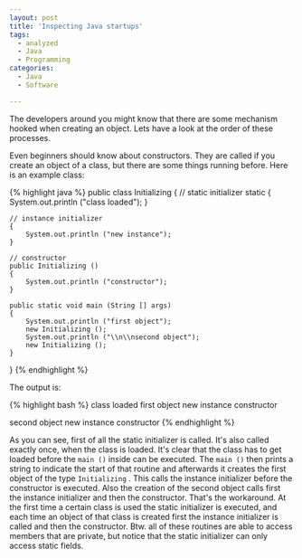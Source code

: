 ```yaml
---
layout: post
title: 'Inspecting Java startups'
tags:
  - analyzed
  - Java
  - Programming
categories:
  - Java
  - Software

---
```


The developers around you might know that there are some mechanism hooked when creating an object. Lets have a look at the order of these processes.



Even beginners should know about constructors. They are called if you create an object of a class, but there are some things running before. Here is an example class:



{% highlight java %}
public class Initializing
{
	// static initializer
	static
	{
		System.out.println ("class loaded");
	}
	
	// instance initializer
	{
		System.out.println ("new instance");
	}
	
	// constructor
	public Initializing ()
	{
		System.out.println ("constructor");
	}
	
	public static void main (String [] args)
	{
		System.out.println ("first object");
		new Initializing ();
		System.out.println ("\\n\\nsecond object");
		new Initializing ();
	}
}
{% endhighlight %}



The output is:



{% highlight bash %}
class loaded
first object
new instance
constructor


second object
new instance
constructor
{% endhighlight %}



As you can see, first of all the static initializer is called. It's also called exactly once, when the class is loaded. It's clear that the class has to get loaded before the  `main ()`  inside can be executed.
The  `main ()`  then prints a string to indicate the start of that routine and afterwards it creates the first object of the type  `Initializing` . This calls the instance initializer before the constructor is executed. Also the creation of the second object calls first the instance initializer and then the constructor.
That's the workaround. At the first time a certain class is used the static initializer is executed, and each time an object of that class is created first the instance initializer is called and then the constructor.
Btw. all of these routines are able to access members that are private, but notice that the static initializer can only access static fields.
